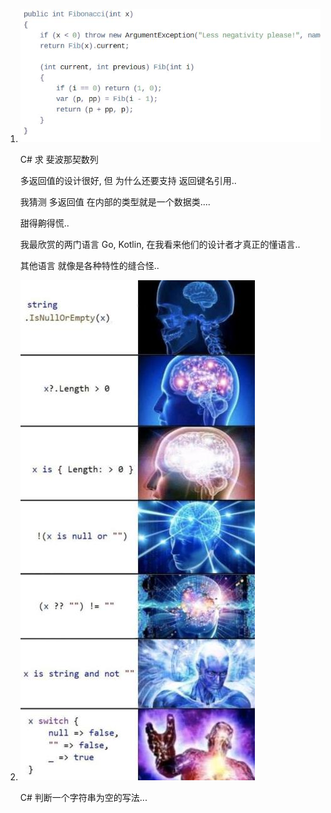 1. ![image-20201122151631637](docs/image-20201122151631637.png)

   C# 求 斐波那契数列

   多返回值的设计很好, 但 为什么还要支持 返回键名引用..

   我猜测 多返回值 在内部的类型就是一个数据类....

   甜得齁得慌..

   我最欣赏的两门语言 Go, Kotlin, 在我看来他们的设计者才真正的懂语言.. 

   其他语言 就像是各种特性的缝合怪..
   
2. ![image-20201122150252900](docs/image-20201122150252900.png)

   C# 判断一个字符串为空的写法...
